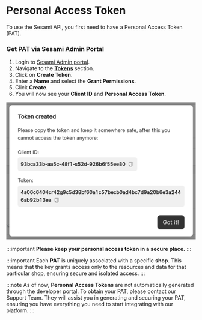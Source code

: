 # Personal Access Token

To use the Sesami API, you first need to have a Personal Access Token (PAT).

### Get PAT via Sesami Admin Portal
1. Login to [Sesami Admin portal](https://admin.sesami.co).
1. Navigate to the [**Tokens**](https://admin.sesami.co/token) section.
3. Click on **Create Token**.
4. Enter a **Name** and select the **Grant Permissions**.
5. Click **Create**.
6. You will now see your **Client ID** and **Personal Access Token**.

![Personal Access Token](/img/personal-access-token.png)

:::important
**Please keep your personal access token in a secure place.**
:::

<!-- 
### Get PAT via API

1. Use the **Login** endpoint and log in to your account:

```curl
curl -X POST 'https://api.sesami.com/api/v1/users/login/password' \
-H 'Content-Type: application/json' \
-d '{
  "email": "user@example.com",
  "password": "mypassword"
}'
```

The login response should be like this:

```typescript
{
  data: {
    loginByPassword: {
      refresh_token: string,
      access_token: string
    }
  }
}
```

2. Use the `access_token` and call the **Create PAT** API:

```curl
curl -XPOST 'https://api.sesami.co/api/v1/auth/access-token' \
--header 'Content-Type: application/json' \
--header 'Authorization: Bearer YOUR_ACCESS_TOKEN' \
--data '{
    "type": "PERSONAL_ACCESS_TOKEN",
    "personalAccessTokenRequest": {
        "permissions": ["Shop:YOUR_SHOP_ID:Read"],
        "expireAt": "NEVER",
        "shop": "YOUR_SHOP_ID",
        "name": "ANY NAME",
        "user": "YOUR_USER_ID"
  },
}'
```

The response schema should be like this:

```json
{
  "token": "YOUR_TOKEN",
  "clientId": "YOUR_CLIENT_ID",
  "expireAt": "NEVER",
  "name": "YOUR_TOKEN_NAME"
}
``` -->

:::important
Each **PAT** is uniquely associated with a specific **shop**. This means that the key grants access only to the resources and data for that particular shop, ensuring secure and isolated access.
:::

:::note
As of now, **Personal Access Tokens** are not automatically generated through the developer portal. To obtain your PAT, please contact our Support Team. They will assist you in generating and securing your PAT, ensuring you have everything you need to start integrating with our platform.
:::
